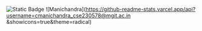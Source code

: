 ![Static Badge](https://img.shields.io/badge/build-passing-brightgreen?style=flat&logo=appveyor&logoColor=violet&logoSize=auto&label=healthiness&labelColor=abcdef&color=fedcba&cacheSeconds=3600)
![Manichandra](https://github-readme-stats.varcel.app/api?username=cmanichandra_cse230578@mgit.ac.in &showicons=true&theme=radical)
